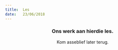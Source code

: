 ```yaml
---
title:  Les
date:   23/06/2018
---
```


### <center>Ons werk aan hierdie les.</center>
<center>Kom asseblief later terug.</center>